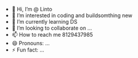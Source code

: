 - 👋 Hi, I’m @ Linto
- 👀 I’m interested in coding and buildsomthing new
- 🌱 I’m currently learning DS
- 💞️ I’m looking to collaborate on ...
- 📫 How to reach me 8129437985
- 😄 Pronouns: ...
- ⚡ Fun fact: ...

<!---
l4n8o/l4n8o is a ✨ special ✨ repository because its `README.md` (this file) appears on your GitHub profile.
You can click the Preview link to take a look at your changes.
--->
